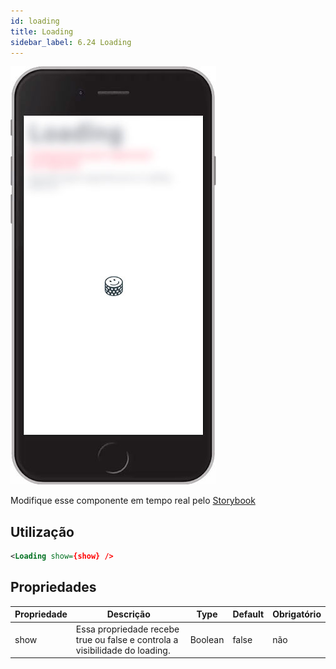 ```yaml
---
id: loading
title: Loading
sidebar_label: 6.24 Loading
---
```


![modal](assets/images_components/v2.2.0/loading.jpg)

Modifique esse componente em tempo real pelo [Storybook](https://ame-miniapp-components.calindra.com.br/storybook/?path=/story/intera%C3%A7%C3%B5es-loading--basic)

## Utilização

```xml
<Loading show={show} />
```

## Propriedades

| Propriedade | Descrição                                                                   | Type    | Default | Obrigatório |
|-------------|-----------------------------------------------------------------------------|---------|---------|-------------|
| show        | Essa propriedade recebe true ou false e controla a visibilidade do loading. | Boolean | false   | não         |
